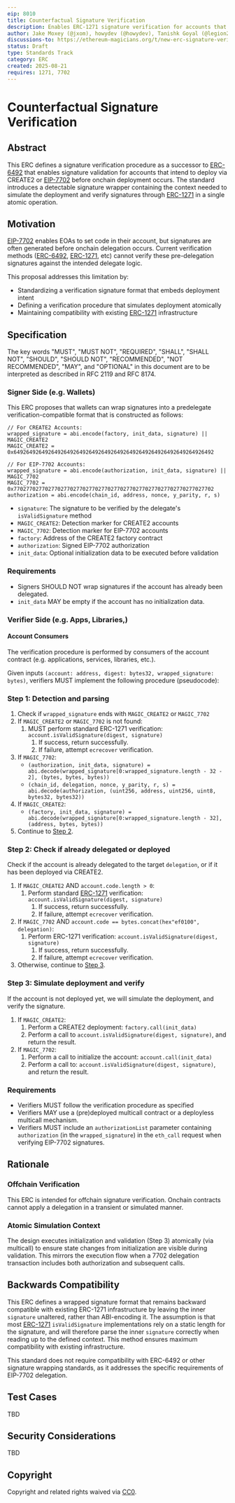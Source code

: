 ```yaml
---
eip: 8010
title: Counterfactual Signature Verification
description: Enables ERC-1271 signature verification for accounts that intend to deploy via CREATE2 or EIP-7702 before the deployment occurs onchain
author: Jake Moxey (@jxom), howydev (@howydev), Tanishk Goyal (@legion2002), Ivo Georgiev (@Ivshti)
discussions-to: https://ethereum-magicians.org/t/new-erc-signature-verification-for-pre-delegated-accounts/25201
status: Draft
type: Standards Track
category: ERC
created: 2025-08-21
requires: 1271, 7702
---
```


# Counterfactual Signature Verification

## Abstract

This ERC defines a signature verification procedure as a successor to [ERC-6492](./eip-6492.md) that enables signature validation for accounts that intend to deploy via CREATE2 or [EIP-7702](./eip-7702.md) before onchain deployment occurs. The standard introduces a detectable signature wrapper containing the context needed to simulate the deployment and verify signatures through [ERC-1271](./eip-1271.md) in a single atomic operation.

## Motivation

[EIP-7702](./eip-7702.md) enables EOAs to set code in their account, but signatures are often generated before onchain delegation occurs. Current verification methods ([ERC-6492](./eip-6492.md), [ERC-1271](./eip-1271.md), etc) cannot verify these pre-delegation signatures against the intended delegate logic.

This proposal addresses this limitation by:

- Standardizing a verification signature format that embeds deployment intent
- Defining a verification procedure that simulates deployment atomically
- Maintaining compatibility with existing [ERC-1271](./eip-1271.md) infrastructure

## Specification

The key words "MUST", "MUST NOT", "REQUIRED", "SHALL", "SHALL NOT", "SHOULD", "SHOULD NOT", "RECOMMENDED", "NOT RECOMMENDED", "MAY", and "OPTIONAL" in this document are to be interpreted as described in RFC 2119 and RFC 8174.

### Signer Side (e.g. Wallets)

This ERC proposes that wallets can wrap signatures into a predelegate verification-compatible format that is constructed as follows:

```solidity
// For CREATE2 Accounts:
wrapped_signature = abi.encode(factory, init_data, signature) || MAGIC_CREATE2
MAGIC_CREATE2 = 0x6492649264926492649264926492649264926492649264926492649264926492

// For EIP-7702 Accounts:
wrapped_signature = abi.encode(authorization, init_data, signature) || MAGIC_7702
MAGIC_7702 = 0x7702770277027702770277027702770277027702770277027702770277027702
authorization = abi.encode(chain_id, address, nonce, y_parity, r, s)
```

- `signature`: The signature to be verified by the delegate's `isValidSignature` method
- `MAGIC_CREATE2`: Detection marker for CREATE2 accounts
- `MAGIC_7702`: Detection marker for EIP-7702 accounts
- `factory`: Address of the CREATE2 factory contract
- `authorization`: Signed EIP-7702 authorization
- `init_data`: Optional initialization data to be executed before validation

### Requirements

- Signers SHOULD NOT wrap signatures if the account has already been delegated.
- `init_data` MAY be empty if the account has no initialization data.

### Verifier Side (e.g. Apps, Libraries,)

#### Account Consumers

The verification procedure is performed by consumers of the account contract (e.g. applications, services, libraries, etc.).

Given inputs `(account: address, digest: bytes32, wrapped_signature: bytes)`, verifiers MUST implement the following procedure (pseudocode):

### Step 1: Detection and parsing

1. Check if `wrapped_signature` ends with `MAGIC_CREATE2` or `MAGIC_7702`
2. If `MAGIC_CREATE2` or `MAGIC_7702` is not found:
    1. MUST perform standard ERC-1271 verification: `account.isValidSignature(digest, signature)` 
        1. If success, return successfully.
        2. If failure, attempt `ecrecover` verification.
3. If `MAGIC_7702`:
    - `(authorization, init_data, signature) = abi.decode(wrapped_signature[0:wrapped_signature.length - 32 - 2], (bytes, bytes, bytes))`
    - `(chain_id, delegation, nonce, y_parity, r, s) = abi.decode(authorization, (uint256, address, uint256, uint8, bytes32, bytes32))`
4. If `MAGIC_CREATE2`:
    - `(factory, init_data, signature) = abi.decode(wrapped_signature[0:wrapped_signature.length - 32], (address, bytes, bytes))`
5. Continue to [Step 2](#step-2-check-if-already-delegated-or-deployed).

### Step 2: Check if already delegated or deployed

Check if the account is already delegated to the target `delegation`, or if it has been deployed via CREATE2.

1. If `MAGIC_CREATE2` AND `account.code.length > 0`:
    1. Perform standard [ERC-1271](./eip-1271.md) verification: `account.isValidSignature(digest, signature)` 
        1. If success, return successfully. 
        2. If failure, attempt `ecrecover` verification. 
2. If `MAGIC_7702` AND `account.code == bytes.concat(hex"ef0100", delegation)`:
    1. Perform ERC-1271 verification: `account.isValidSignature(digest, signature)` 
        1. If success, return successfully. 
        2. If failure, attempt `ecrecover` verification. 
3. Otherwise, continue to [Step 3](#step-3-simulate-deployment-and-verify).

### Step 3: Simulate deployment and verify

If the account is not deployed yet, we will simulate the deployment, and verify the signature.

1. If `MAGIC_CREATE2`:
    1. Perform a CREATE2 deployment: `factory.call(init_data)`
    2. Perform a call to `account.isValidSignature(digest, signature)`, and return the result. 
2. If `MAGIC_7702`:
    1. Perform a call to initialize the account: `account.call(init_data)`
    2. Perform a call to: `account.isValidSignature(digest, signature)`, and return the result. 

### Requirements

- Verifiers MUST follow the verification procedure as specified
- Verifiers MAY use a (pre)deployed multicall contract or a deployless multicall mechanism. 
- Verifiers MUST include an `authorizationList` parameter containing `authorization` (in the `wrapped_signature`) in the `eth_call` request when verifying EIP-7702 signatures. 

## Rationale

### Offchain Verification

This ERC is intended for offchain signature verification. Onchain contracts cannot apply a delegation in a transient or simulated manner.

### Atomic Simulation Context

The design executes initialization and validation (Step 3) atomically (via multicall) to ensure state changes from initialization are visible during validation. This mirrors the execution flow when a 7702 delegation transaction includes both authorization and subsequent calls.

## Backwards Compatibility

This ERC defines a wrapped signature format that remains backward compatible with existing ERC-1271 infrastructure by leaving the inner `signature` unaltered, rather than ABI-encoding it. The assumption is that most [ERC-1271](./eip-1271.md) `isValidSignature` implementations rely on a static length for the signature, and will therefore parse the inner `signature` correctly when reading up to the defined context. This method ensures maximum compatibility with existing infrastructure.

This standard does not require compatibility with ERC-6492 or other signature wrapping standards, as it addresses the specific requirements of EIP-7702 delegation.

## Test Cases

TBD

## Security Considerations

TBD

## Copyright

Copyright and related rights waived via [CC0](../LICENSE.md).
